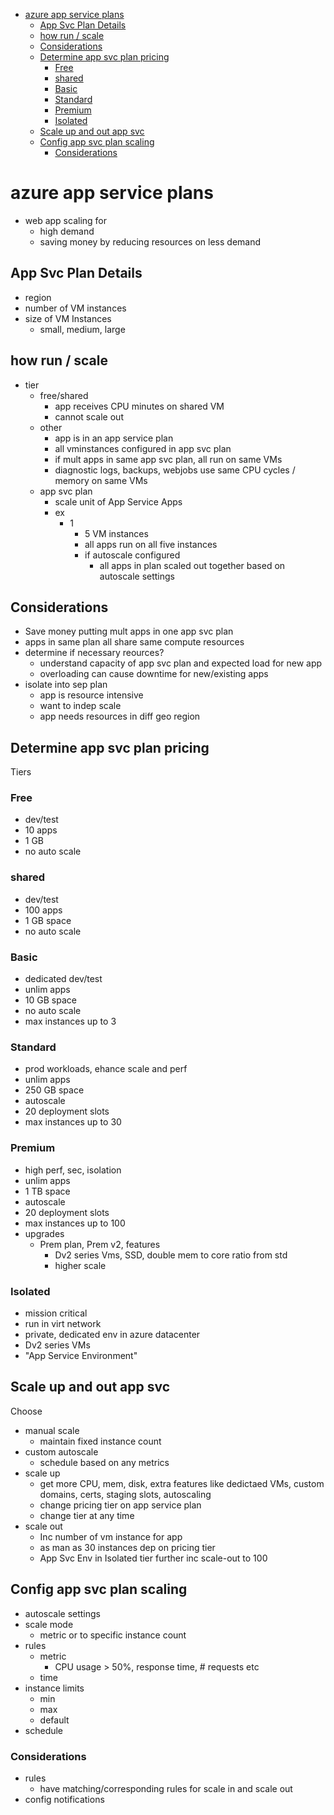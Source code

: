 - [azure app service plans](#azure-app-service-plans)
  - [App Svc Plan Details](#app-svc-plan-details)
  - [how run / scale](#how-run--scale)
  - [Considerations](#considerations)
  - [Determine app svc plan pricing](#determine-app-svc-plan-pricing)
    - [Free](#free)
    - [shared](#shared)
    - [Basic](#basic)
    - [Standard](#standard)
    - [Premium](#premium)
    - [Isolated](#isolated)
  - [Scale up and out app svc](#scale-up-and-out-app-svc)
  - [Config app svc plan scaling](#config-app-svc-plan-scaling)
    - [Considerations](#considerations-1)
# azure app service plans

* web app scaling for 
  * high demand
  * saving money by reducing resources on less demand

## App Svc Plan Details
* region
* number of VM instances
* size of VM Instances
  * small, medium, large

## how run / scale
* tier
  * free/shared
    * app receives CPU minutes on shared VM
    * cannot scale out
  * other
    * app is in an app service plan
    * all vminstances configured in app svc plan
    * if mult apps in same app svc plan, all run on same VMs
    * diagnostic logs, backups, webjobs use same CPU cycles / memory on same VMs
  * app svc plan
    * scale unit of App Service Apps
    * ex   
      * 1
        * 5 VM instances
        * all apps run on all five instances
        * if autoscale configured
          * all apps in plan scaled out together based on autoscale settings


## Considerations
* Save money putting mult apps in one app svc plan
* apps in same plan all share same compute resources
* determine if necessary reources?
  * understand capacity of app svc plan and expected load for new app
  * overloading can cause downtime for new/existing apps
* isolate into sep plan
  * app is resource intensive
  * want to indep scale 
  * app needs resources in diff geo region

## Determine app svc plan pricing
Tiers
### Free 
* dev/test
* 10 apps
* 1 GB
* no auto scale
### shared
* dev/test
* 100 apps
* 1 GB space
* no auto scale
### Basic
* dedicated dev/test
* unlim apps
* 10 GB space
* no auto scale
* max instances up to 3
### Standard
* prod workloads, ehance scale and perf
* unlim apps
* 250 GB space
* autoscale 
* 20 deployment slots
* max instances up to 30
### Premium
* high perf, sec, isolation
* unlim apps
* 1 TB space
* autoscale 
* 20 deployment slots
* max instances up to 100
* upgrades
  * Prem plan, Prem v2, features
    * Dv2 series Vms, SSD, double mem to core ratio from std
    * higher scale 
### Isolated
* mission critical
* run in virt network
* private, dedicated env in azure datacenter
* Dv2 series VMs
* "App Service Environment"

## Scale up and out app svc
Choose
* manual scale
  * maintain fixed instance count
* custom autoscale
  * schedule based on any metrics
* scale up
  * get more CPU, mem, disk, extra features like dedictaed VMs, custom domains, certs, staging slots, autoscaling
  * change pricing tier on app service plan
  * change tier at any time
* scale out
  * Inc number of vm instance for app
  * as man as 30 instances dep on pricing tier
  * App Svc Env in Isolated tier further inc scale-out to 100

## Config app svc plan scaling
* autoscale settings
* scale mode
  * metric or to specific instance count
* rules
  * metric
    * CPU usage > 50%, response time, # requests etc
  * time
* instance limits
  * min
  * max
  * default
* schedule

### Considerations
* rules
  * have matching/corresponding rules for scale in and scale out
* config notifications